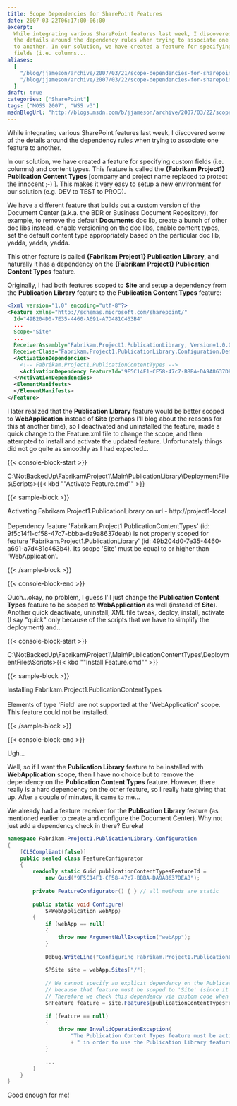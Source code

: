 ```yaml
---
title: Scope Dependencies for SharePoint Features
date: 2007-03-22T06:17:00-06:00
excerpt:
  While integrating various SharePoint features last week, I discovered some of
  the details around the dependency rules when trying to associate one feature
  to another. In our solution, we have created a feature for specifying custom
  fields (i.e. columns...
aliases:
  [
    "/blog/jjameson/archive/2007/03/21/scope-dependencies-for-sharepoint-features.aspx",
    "/blog/jjameson/archive/2007/03/22/scope-dependencies-for-sharepoint-features.aspx",
  ]
draft: true
categories: ["SharePoint"]
tags: ["MOSS 2007", "WSS v3"]
msdnBlogUrl: "http://blogs.msdn.com/b/jjameson/archive/2007/03/22/scope-dependencies-for-sharepoint-features.aspx"
---
```


While integrating various SharePoint features last week, I discovered some of
the details around the dependency rules when trying to associate one feature to
another.

In our solution, we have created a feature for specifying custom fields (i.e.
columns) and content types. This feature is called the **{Fabrikam Project1}
Publication Content Types** [company and project name replaced to protect the
innocent ;-) ]. This makes it very easy to setup a new environment for our
solution (e.g. DEV to TEST to PROD).

We have a different feature that builds out a custom version of the Document
Center (a.k.a. the BDR or Business Document Repository), for example, to remove
the default **Documents** doc lib, create a bunch of other doc libs instead,
enable versioning on the doc libs, enable content types, set the default content
type appropriately based on the particular doc lib, yadda, yadda, yadda.

This other feature is called **{Fabrikam Project1} Publication Library**, and
naturally it has a dependency on the **{Fabrikam Project1} Publication Content
Types** feature.

Originally, I had both features scoped to **Site** and setup a dependency from
the **Publication Library** feature to the **Publication Content Types**
feature:

```XML
<?xml version="1.0" encoding="utf-8"?>
<Feature xmlns="http://schemas.microsoft.com/sharepoint/"
  Id="49B204D0-7E35-4460-A691-A7D481C463B4"
  ...
  Scope="Site"
  ...
  ReceiverAssembly="Fabrikam.Project1.PublicationLibrary, Version=1.0.0.0, Culture=neutral, PublicKeyToken=8b7a42e9b9b5355f"
  ReceiverClass="Fabrikam.Project1.PublicationLibrary.Configuration.DefaultFeatureReceiver">
  <ActivationDependencies>
    <!-- Fabrikam.Project1.PublicationContentTypes -->
    <ActivationDependency FeatureId="9F5C14F1-CF58-47c7-BBBA-DA9A8637DEAB" />
  </ActivationDependencies>
  <ElementManifests>
  </ElementManifests>
</Feature>
```

I later realized that the **Publication Library** feature would be better scoped
to **WebApplication** instead of **Site** (perhaps I'll blog about the reasons
for this at another time), so I deactivated and uninstalled the feature, made a
quick change to the Feature.xml file to change the scope, and then attempted to
install and activate the updated feature. Unfortunately things did not go quite
as smoothly as I had expected...

{{< console-block-start >}}

C:\NotBackedUp\Fabrikam\Project1\Main\PublicationLibrary\DeploymentFiles\Scripts&gt;{{<
kbd "\"Activate Feature.cmd\"" >}}

{{< sample-block >}}

Activating Fabrikam.Project1.PublicationLibrary on url - http://project1-local\
\
Dependency feature 'Fabrikam.Project1.PublicationContentTypes' (id:
9f5c14f1-cf58-47c7-bbba-da9a8637deab) is not properly scoped for feature
'Fabrikam.Project1.PublicationLibrary' (id:
49b204d0-7e35-4460-a691-a7d481c463b4). Its scope 'Site' must be equal to or
higher than 'WebApplication'.

{{< /sample-block >}}

{{< console-block-end >}}

Ouch...okay, no problem, I guess I'll just change the **Publication Content
Types** feature to be scoped to **WebApplication** as well (instead of
**Site**). Another quick deactivate, uninstall, XML file tweak, deploy, install,
activate (I say "quick" only because of the scripts that we have to simplify the
deployment) and...

{{< console-block-start >}}

C:\NotBackedUp\Fabrikam\Project1\Main\PublicationContentTypes\DeploymentFiles\Scripts&gt;{{<
kbd "\"Install Feature.cmd\"" >}}

{{< sample-block >}}

Installing Fabrikam.Project1.PublicationContentTypes\
\
Elements of type 'Field' are not supported at the 'WebApplication' scope. This
feature could not be installed.

{{< /sample-block >}}

{{< console-block-end >}}

Ugh...

Well, so if I want the **Publication Library** feature to be installed with
**WebApplication** scope, then I have no choice but to remove the dependency on
the **Publication Content Types** feature. However, there really is a hard
dependency on the other feature, so I really hate giving that up. After a couple
of minutes, it came to me...

We already had a feature receiver for the **Publication Library** feature (as
mentioned earlier to create and configure the Document Center). Why not just add
a dependency check in there? Eureka!

```C#
namespace Fabrikam.Project1.PublicationLibrary.Configuration
{
    [CLSCompliant(false)]
    public sealed class FeatureConfigurator
    {
        readonly static Guid publicationContentTypesFeatureId =
            new Guid("9F5C14F1-CF58-47c7-BBBA-DA9A8637DEAB");
        
        private FeatureConfigurator() { } // all methods are static
        
        public static void Configure(
            SPWebApplication webApp)
        {
            if (webApp == null)
            {
                throw new ArgumentNullException("webApp");
            }
            
            Debug.WriteLine("Configuring Fabrikam.Project1.PublicationLibrary feature...");
            
            SPSite site = webApp.Sites["/"];
            
            // We cannot specify an explicit dependency on the PublicationContentTypes feature
            // because that feature must be scoped to 'Site' (since it contains Field elements).
            // Therefore we check this dependency via custom code when this feature is activated.
            SPFeature feature = site.Features[publicationContentTypesFeatureId];
            
            if (feature == null)
            {
                throw new InvalidOperationException(
                    "The Publication Content Types feature must be activated on the site"
                    + " in order to use the Publication Library feature.");
            }

            ...
        }
    }
}
```

Good enough for me!
